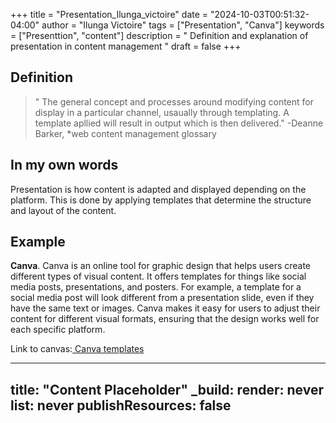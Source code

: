 +++
title = "Presentation_Ilunga_victoire"
date = "2024-10-03T00:51:32-04:00"
author = "Ilunga Victoire"
tags = ["Presentation", "Canva"]
keywords = ["Presenttion", "content"]
description = " Definition and explanation of presentation in content management "
draft = false
+++

## Definition
>" The general concept and processes around modifying content for display in a particular channel, usaually through templating. A template apllied will result in output which is then delivered." -Deanne Barker, *web content management glossary

## In my own words 

Presentation is how content is adapted and displayed depending on the platform. This is done by applying templates that determine the structure and layout of the content. 

## Example 

**Canva**. Canva is an online tool for graphic design that helps users create different types of visual content. It offers templates for things like social media posts, presentations, and posters. For example, a template for a social media post will look different from a presentation slide, even if they have the same text or images. Canva makes it easy for users to adjust their content for different visual formats, ensuring that the design works well for each specific platform.

Link to canvas:[ Canva templates ](https://www.canva.com/templates/)

---
title: "Content Placeholder"
_build:
  render: never
  list: never
  publishResources: false
---

